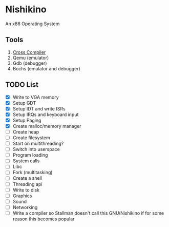 # Nishikino
An x86 Operating System

## Tools
1. [Cross Compiler](http://wiki.osdev.org/GCC_Cross-Compiler)
2. Qemu (emulator)
3. Gdb (debugger)
4. Bochs (emulator and debugger)

## TODO List
- [x] Write to VGA memory
- [x] Setup GDT
- [x] Setup IDT and write ISRs
- [x] Setup IRQs and keyboard input
- [X] Setup Paging
- [x] Create malloc/memory manager
- [ ] Create heap
- [ ] Create filesystem
- [ ] Start on multithreading?
- [ ] Switch into userspace
- [ ] Program loading
- [ ] System calls
- [ ] Libc
- [ ] Fork (multitasking)
- [ ] Create a shell
- [ ] Threading api
- [ ] Write to disk
- [ ] Graphics
- [ ] Sound
- [ ] Networking
- [ ] Write a compiler so Stallman doesn't call this GNU/Nishikino if for some reason this becomes popular
